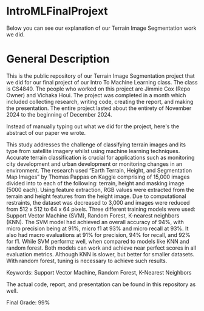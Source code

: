 # IntroMLFinalProjext
Below you can see our explanation of our Terrain Image Segmentation work we did.

# General Description
This is the public repository of our Terrain Image Segmentation project that we did for our final project of our Intro To Machine Learning class. The class is CS4840. The people who worked on this project are Jimmie Cox (Repo Owner) and Vichaka Houi. The project was completed in a month which included collecting research, writing code, creating the report, and making the presentation. The entire project lasted about the entirety of November 2024 to the beginning of December 2024. 

Instead of manually typing out what we did for the project, here's the abstract of our paper we wrote. 

This study addresses the challenge of classifying terrain images and its type from satellite imagery whilst using machine learning techniques. Accurate terrain classification is crucial for applications such as monitoring city development and urban development or monitoring changes in an environment. The research used “Earth Terrain, Height, and Segmentation Map Images” by Thomas Pappas on Kaggle comprising of 15,000 images divided into to each of the following: terrain, height and masking image (5000 each). Using feature extraction, RGB values were extracted from the terrain and height features from the height image. Due to computational restraints, the dataset was decreased to 3,000 and images were reduced from 512 x 512 to 64 x 64 pixels. Three different training models were used: Support Vector Machine (SVM), Random Forest, K-nearest neighbors (KNN). The SVM model had achieved an overall accuracy of 94%, with micro precision being at 91%, micro f1 at 93% and micro recall at 93%. It also had macro evaluations at 91% for precision, 94% for recall, and 92% for f1. While SVM performz well, when compared to models like KNN and random forest. Both models can work and achieve near perfect scores in all evaluation metrics. Although KNN is slower, but better for smaller datasets. With random forest, tuning is necessary to achieve such results.

Keywords: Support Vector Machine, Random Forest, K-Nearest Neighbors

The actual code, report, and presentation can be found in this repository as well. 

Final Grade: 99%

